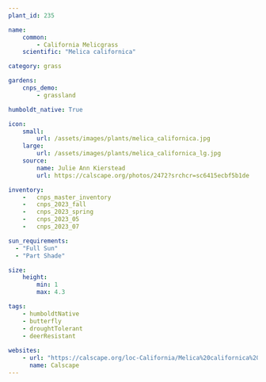 ```yaml
---
plant_id: 235 

name: 
    common:  
        - California Melicgrass 
    scientific: "Melica californica"  

category: grass

gardens:
    cnps_demo:
        - grassland

humboldt_native: True

icon: 
    small: 
        url: /assets/images/plants/melica_californica.jpg
    large: 
        url: /assets/images/plants/melica_californica_lg.jpg
    source: 
        name: Julie Ann Kierstead  
        url: https://calscape.org/photos/2472?srchcr=sc6415ecbf5b1de 

inventory: 
    -   cnps_master_inventory
    -   cnps_2023_fall
    -   cnps_2023_spring
    -   cnps_2023_05 
    -   cnps_2023_07 

sun_requirements:
  - "Full Sun"
  - "Part Shade"

size:
    height: 
        min: 1 
        max: 4.3

tags:
    - humboldtNative
    - butterfly
    - droughtTolerant
    - deerResistant
 
websites: 
    - url: "https://calscape.org/loc-California/Melica%20californica%20(California%20Melicgrass)"
      name: Calscape
---
```

